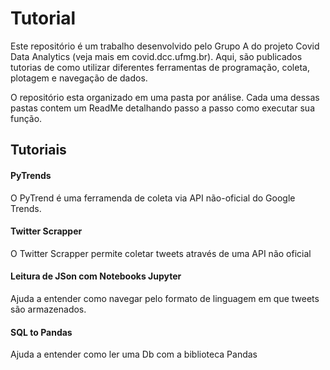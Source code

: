# Tutorial
Este repositório é um trabalho desenvolvido pelo Grupo A do projeto Covid Data Analytics (veja mais em covid.dcc.ufmg.br). Aqui, são publicados tutorias de como utilizar diferentes ferramentas de programação, coleta, plotagem e navegação de dados.

O repositório esta organizado em uma pasta por análise. Cada uma dessas pastas contem um ReadMe detalhando passo a passo como executar sua função.

## Tutoriais
#### PyTrends
O PyTrend é uma ferramenda de coleta via API não-oficial do Google Trends.

#### Twitter Scrapper 
O Twitter Scrapper permite coletar tweets através de uma API não oficial

#### Leitura de JSon com Notebooks Jupyter 
Ajuda a entender como navegar pelo formato de linguagem em que tweets são armazenados.

#### SQL to Pandas
Ajuda a entender como ler uma Db com a biblioteca Pandas
